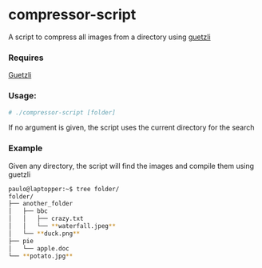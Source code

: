 # compressor-script

A script to compress all images from a directory using [guetzli]

### Requires

[Guetzli]

### Usage:
```sh
# ./compressor-script [folder]
```

If no argument is given, the script uses the current directory for the search


### Example

Given any directory, the script will find the images and compile them using guetzli

```sh
paulo@laptopper:~$ tree folder/
folder/
├── another_folder
│   ├── bbc
│   │   ├── crazy.txt
│   │   └── **waterfall.jpeg**
│   └── **duck.png**
├── pie
│   └── apple.doc
└── **potato.jpg**
```


[guetzli]:<https://github.com/google/guetzli>



